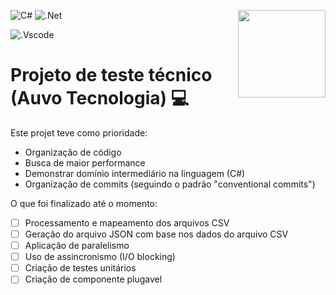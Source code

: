 ![C#](https://img.shields.io/badge/c%23-%23239120.svg?style=for-the-badge&logo=c-sharp&logoColor=white)
![.Net](https://img.shields.io/badge/.NET-5C2D91?style=for-the-badge&logo=.net&logoColor=white) <img src="https://play-lh.googleusercontent.com/m0wKmUdoSnpwnhZpbin1gL7kzACIlq_s8QnqSS2RfR34GHw58OW1E1tbQ9RY7xgPqFA" width="140" height="140" style="float: right;">


![.Vscode](https://img.shields.io/badge/Made%20with-VSCode-1f425f.svg)
# Projeto de teste técnico (Auvo Tecnologia) :computer:

Este projet teve como prioridade:

- Organização de código
- Busca de maior performance
- Demonstrar domínio intermediário na linguagem (C#)
- Organização de commits (seguindo o padrão "conventional commits")

O que foi finalizado até o momento:
- [ ] Processamento e mapeamento dos arquivos CSV
- [ ] Geração do arquivo JSON com base nos dados do arquivo CSV
- [ ] Aplicação de paralelismo
- [ ] Uso de assincronismo (I/O blocking)
- [ ] Criação de testes unitários
- [ ] Criação de componente plugavel
